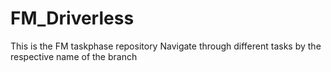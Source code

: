 # FM_Driverless

This is the FM taskphase repository
Navigate through different tasks by the respective name of the branch
